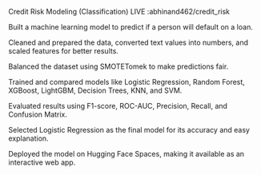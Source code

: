 Credit Risk Modeling (Classification) 
LIVE :abhinand462/credit_risk


Built a machine learning model to predict if a person will default on a loan.

Cleaned and prepared the data, converted text values into numbers, and scaled features for better results.

Balanced the dataset using SMOTETomek to make predictions fair.

Trained and compared models like Logistic Regression, Random Forest, XGBoost, LightGBM, Decision Trees, KNN, and SVM.

Evaluated results using F1-score, ROC-AUC, Precision, Recall, and Confusion Matrix.

Selected Logistic Regression as the final model for its accuracy and easy explanation.

Deployed the model on Hugging Face Spaces, making it available as an interactive web app.
